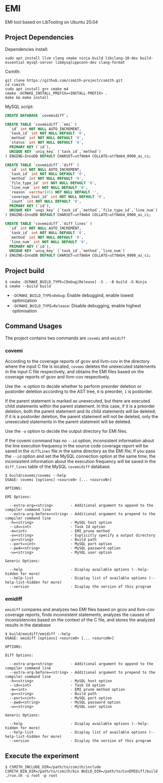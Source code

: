 # EMI

EMI tool based on LibTooling on Ubuntu 20.04

## Project Dependencies

Dependencies install:

```shell
sudo apt install llvm clang cmake ninja-build libclang-10-dev build-essential mysql-server libmysqlcppconn-dev clang-format
```

Csmith:

``` shell
git clone https://github.com/csmith-project/csmith.git
cd csmith
sudo apt install g++ cmake m4
cmake -DCMAKE_INSTALL_PREFIX=<INSTALL-PREFIX> .
make && make install
```

MySQL script:

```sql
CREATE DATABASE `covemidiff`;

CREATE TABLE `covemidiff`.`emi` (
  `id` int NOT NULL AUTO_INCREMENT,
  `task_id` int NOT NULL DEFAULT '0',
  `method` int NOT NULL DEFAULT '0',
  `status` int NOT NULL DEFAULT '0',
  PRIMARY KEY (`id`),
  UNIQUE KEY `uniq_key` (`task_id`,`method`)
) ENGINE=InnoDB DEFAULT CHARSET=utf8mb4 COLLATE=utf8mb4_0900_ai_ci;

CREATE TABLE `covemidiff`.`diff` (
  `id` int NOT NULL AUTO_INCREMENT,
  `task_id` int NOT NULL DEFAULT '0',
  `method` int NOT NULL DEFAULT '0',
  `file_type_id` int NOT NULL DEFAULT '0',
  `line_num` int NOT NULL DEFAULT '0',
  `reason` varchar(45) NOT NULL DEFAULT '',
  `coverage_tool_id` int NOT NULL DEFAULT '0',
  `count` int NOT NULL DEFAULT '0',
  PRIMARY KEY (`id`),
  UNIQUE KEY `unqi_key` (`task_id`,`method`,`file_type_id`,`line_num`)
) ENGINE=InnoDB DEFAULT CHARSET=utf8mb4 COLLATE=utf8mb4_0900_ai_ci;

CREATE TABLE `covemidiff`.`diff_lines` (
  `id` int NOT NULL AUTO_INCREMENT,
  `task_id` int NOT NULL DEFAULT '0',
  `method` int NOT NULL DEFAULT '0',
  `line_num` int NOT NULL DEFAULT '0',
  PRIMARY KEY (`id`),
  UNIQUE KEY `uniq_key` (`task_id`,`method`,`line_num`)
) ENGINE=InnoDB DEFAULT CHARSET=utf8mb4 COLLATE=utf8mb4_0900_ai_ci;
```
## Project build

```shell
$ cmake -DCMAKE_BUILD_TYPE=[Debug|Release] -S . -B build -G Ninja
$ cmake --build build
```

- `-DCMAKE_BUILD_TYPE=Debug`: Enable debuggind, enable lowest optimization
- `-DCMAKE_BUILD_TYPE=Release`: Disable debugging, enable highest optimisation

## Command Usages

The project contains two commands are `covemi` and `emidiff`
### covemi

According to the coverage reports of gcov and llvm-cov in the directory where the input C file is located, `covemi` deletes the unexecuted statements in the input C file respectively, and obtains the EMI files based on the coverage reports of gcov and llvm-cov respectively.

Use the `-m` option to decide whether to perform preorder deletion or postorder deletion according to the AST tree, `0` is preorder, `1` is postorder.

If the parent statement is marked as unexecuted, but there are executed child statements within the parent statement. In this case, if it is a preorder deletion, both the parent statement and its child statements will be deleted; if it is a postorder deletion, the parent statement will not be deleted, only the unexecuted statements in the parent statement will be deleted.

Use the `-o` option to decide the output directory for EMI files.

If the covemi command has no `--id` option, inconsistent information about the line execution frequency in the source code coverage report will be saved in the `diffLines` file in the same directory as the EMI file; If you pass the `--id` option and set the MySQL connection option at the same time, the inconsistent information about the execution frequency will be saved in the `diff_lines` table of the MySQL `covemidiff` database.

```
$ build/covemi/covemi --help
USAGE: covemi [options] <source0> [... <sourceN>]

OPTIONS:

EMI Options:

  --extra-arg=<string>        - Additional argument to append to the compiler command line
  --extra-arg-before=<string> - Additional argument to prepend to the compiler command line
  -h=<string>                 - MySQL host option
  --id=<int>                  - Task Id option
  -m=<int>                    - EMI prune method
  -o=<string>                 - Explicitly specify a output directory
  -p=<string>                 - Build path
  --port=<int>                - MySQL port option
  --pwd=<string>              - MySQL password option
  -u=<string>                 - MySQL user option

Generic Options:

  --help                      - Display available options (--help-hidden for more)
  --help-list                 - Display list of available options (--help-list-hidden for more)
  --version                   - Display the version of this program
```

### emidiff

`emidiff` compares and analyzes two EMI files based on gcov and llvm-cov coverage reports, finds inconsistent statements, analyzes the causes of inconsistencies based on the context of the C file, and stores the analyzed results in the database

```shell
$ build/emidiff/emidiff --help
USAGE: emidiff [options] <source0> [... <sourceN>]

OPTIONS:

Diff Options:

  --extra-arg=<string>        - Additional argument to append to the compiler command line
  --extra-arg-before=<string> - Additional argument to prepend to the compiler command line
  -h=<string>                 - MySQL host option
  --id=<int>                  - Task Id option
  -m=<int>                    - EMI prune method option
  -p=<string>                 - Build path
  --port=<int>                - MySQL port option
  --pwd=<string>              - MySQL password option
  -u=<string>                 - MySQL user option

Generic Options:

  --help                      - Display available options (--help-hidden for more)
  --help-list                 - Display list of available options (--help-list-hidden for more)
  --version                   - Display the version of this program
```

## Execute the experiment

```shell
$ CSMITH_INCLUDE_DIR=/path/to/csmith/include CSMITH_BIN_DIR=/path/to/csmith/bin BUILD_DIR=/path/to/CovEMIDiff/build ./run.sh -u root -p root
```

